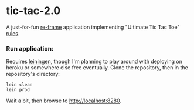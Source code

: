 # tic-tac-2.0

A just-for-fun [re-frame](https://github.com/day8/re-frame) application implementing "Ultimate Tic Tac Toe" [rules](https://en.wikipedia.org/wiki/Ultimate_tic-tac-toe).

### Run application:

Requires [leiningen](https://leiningen.org/), though I'm planning to play around with deploying on heroku or somewhere else free eventually. Clone the repository, then in the repository's directory:

```
lein clean
lein prod
```

Wait a bit, then browse to [http://localhost:8280](http://localhost:8280).
